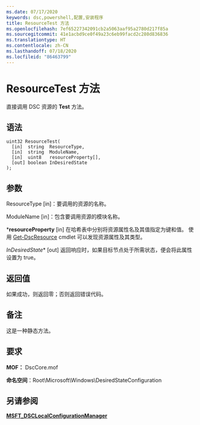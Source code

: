 ```yaml
---
ms.date: 07/17/2020
keywords: dsc,powershell,配置,安装程序
title: ResourceTest 方法
ms.openlocfilehash: 7ef65227342091cb2a5063aaf95a2780d217f85a
ms.sourcegitcommit: 41e1acbd9ce0f49a23c6eb99facd2c280d836836
ms.translationtype: HT
ms.contentlocale: zh-CN
ms.lasthandoff: 07/18/2020
ms.locfileid: "86463799"
---
```

# <a name="resourcetest-method"></a>ResourceTest 方法

直接调用 DSC 资源的 **Test** 方法。

## <a name="syntax"></a>语法

```mof
uint32 ResourceTest(
  [in]  string  ResourceType,
  [in]  string  ModuleName,
  [in]  uint8   resourceProperty[],
  [out] boolean InDesiredState
);
```

## <a name="parameters"></a>参数

ResourceType  \[in\]：要调用的资源的名称。

ModuleName  \[in\]：包含要调用资源的模块名称。

***resourceProperty** \[in\] 在哈希表中分别将资源属性名及其值指定为键和值。 使用 [Get-DscResource](/powershell/module/PSDesiredStateConfiguration/Get-DscResource) cmdlet 可以发现资源属性及其类型。

*InDesiredState** \[out\] 返回响应时，如果目标节点处于所需状态，便会将此属性设置为 true。

## <a name="return-value"></a>返回值

如果成功，则返回零；否则返回错误代码。

## <a name="remarks"></a>备注

这是一种静态方法。

## <a name="requirements"></a>要求

**MOF：** DscCore.mof

**命名空间**：Root\Microsoft\Windows\DesiredStateConfiguration

## <a name="see-also"></a>另请参阅

[**MSFT_DSCLocalConfigurationManager**](msft-dsclocalconfigurationmanager.md)
